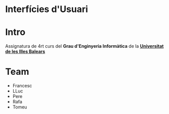 Interfícies d'Usuari
====================

# Intro

Assignatura de 4rt curs del **Grau d'Enginyeria Informàtica** de la
**[Universitat de les Illes Balears](http://www.uib.cat/)**

# Team

* Francesc
* LLuc
* Pere
* Rafa
* Tomeu
